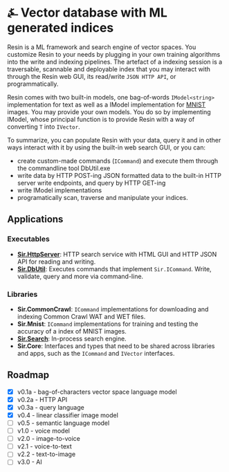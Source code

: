 # &#9084; Vector database with ML generated indices

Resin is a ML framework and search engine of vector spaces. You customize Resin to your needs by plugging in your own 
training algorithms into the write and indexing pipelines. 
The artefact of a indexing session is a traversable, scannable and deployable index that you may interact with through 
the Resin web GUI, its read/write `JSON HTTP API`, or programmatically.

Resin comes with two built-in models, one bag-of-words `IModel<string>` implementation for text 
as well as a IModel<IImage> implementation for [MNIST](http://yann.lecun.com/exdb/mnist/) images. You may provide your own models. 
You do so by implementing IModel<T>, whose principal function is to provide Resin with a way of converting `T` into `IVector`. 

To summarize, you can populate Resin with your data, query it and in other ways interact with it by using 
the built-in web search GUI, or you can:  
- create custom-made commands (`ICommand`) and execute them through the commandline tool DbUtil.exe  
- write data by HTTP POST-ing JSON formatted data to the built-in HTTP server write endpoints, and query by HTTP GET-ing  
- write IModel<T> implementations 
- programatically scan, traverse and manipulate your indices.

## Applications

### Executables

- __[Sir.HttpServer](https://github.com/kreeben/resin/blob/master/src/Sir.HttpServer/README.md)__: HTTP search service with HTML GUI and HTTP JSON API for reading and writing.  
- __[Sir.DbUtil](https://github.com/kreeben/resin/blob/master/src/Sir.DbUtil/README.md)__: Executes commands that implement `Sir.ICommand`. Write, validate, query and more via command-line.

### Libraries

- __Sir.CommonCrawl__: `ICommand` implementations for downloading and indexing Common Crawl WAT and WET files.  
- __Sir.Mnist__: `ICommand` implementations for training and testing the accuracy of a index of MNIST images.  
- __[Sir.Search](https://github.com/kreeben/resin/blob/master/src/Sir.Search/README.md)__: In-process search engine.  
- __Sir.Core__: Interfaces and types that need to be shared across libraries and apps, such as the `ICommand` and `IVector` interfaces.

## Roadmap

- [x] v0.1a - bag-of-characters vector space language model
- [x] v0.2a - HTTP API
- [x] v0.3a - query language
- [x] v0.4 - linear classifier image model
- [ ] v0.5 - semantic language model
- [ ] v1.0 - voice model
- [ ] v2.0 - image-to-voice
- [ ] v2.1 - voice-to-text
- [ ] v2.2 - text-to-image
- [ ] v3.0 - AI